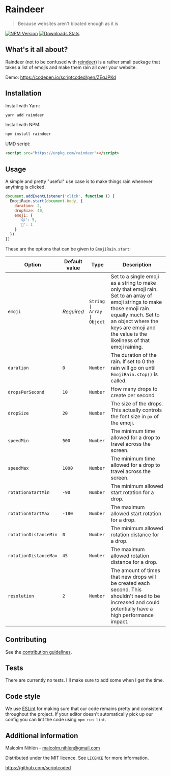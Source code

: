 # Raindeer
> Because websites aren't bloated enough as it is

[![NPM Version][npm-version-badge]][npm-url]
[![Downloads Stats][npm-downloads-badge]][npm-url]

## What's it all about?
Raindeer (not to be confused with
[reindeer](https://en.wikipedia.org/wiki/Reindeer)) is a rather small package
that takes a list of emojis and make them rain all over your website.

Demo: https://codepen.io/scriptcoded/pen/ZEqJPKd

## Installation

Install with Yarn:
```bash
yarn add raindeer
```
Install with NPM:
```bash
npm install raindeer
```
UMD script:
```html
<script src="https://unpkg.com/raindeer"></script>
```

## Usage

A simple and pretty "useful" use case is to make things rain whenever anything
is clicked.

```js
document.addEventListener('click', function () {
  EmojiRain.start(document.body, {
    duration: 2,
    dropSize: 40,
    emoji: {
      '😄': 5,
      '🍰': 1
    }
  })
})
```

These are the options that can be given to `EmojiRain.start`:

| Option | Default value | Type | Description |
| ------ | ------------- | ---- | ----------- |
| `emoji` | *Required* | `String \| Array \| Object` | Set to a single emoji as a string to make only that emoji rain. Set to an array of emoji strings to make those emoji rain equally much. Set to an object where the keys are emoji and the value is the likeliness of that emoji raining. |
| `duration` | `0` | `Number` | The duration of the rain. If set to 0 the rain will go on until `EmojiRain.stop()` is called. |
| `dropsPerSecond` | `10` | `Number` | How many drops to create per second |
| `dropSize` | `20` | `Number` | The size of the drops. This actually controls the font size in `px` of the emoji. |
| `speedMin` | `500` | `Number` | The minimum time allowed for a drop to travel across the screen. |
| `speedMax` | `1000` | `Number` | The minimum time allowed for a drop to travel across the screen. |
| `rotationStartMin` | `-90` | `Number` | The minimum allowed start rotation for a drop. |
| `rotationStartMax` | `-180` | `Number` | The maximum allowed start rotation for a drop. |
| `rotationDistanceMin` | `0` | `Number` | The minimum allowed rotation distance for a drop. |
| `rotationDistanceMax` | `45` | `Number` | The maximum allowed rotation distance for a drop. |
| `resolution` | `2` | `Number` | The amount of times that new drops will be created each second. This shouldn't need to be increased and could potentially have a high performance impact. |

## Contributing

See the [contribution guidelines](CONTRIBUTING.md).

## Tests

There are currently no tests. I'll make sure to add some when I get the time.

## Code style

We use [ESLint](https://eslint.org/) for making sure that our code remains pretty and consistent throughout the project. If your editor doesn't automatically pick up our config you can lint the code using `npm run lint`.

## Additional information

Malcolm Nihlén - malcolm.nihlen@gmail.com

Distributed under the MIT licence. See `LICENCE` for more information.

https://github.com/scriptcoded

[npm-version-badge]: https://img.shields.io/npm/v/raindeer.svg
[npm-downloads-badge]: https://img.shields.io/npm/dm/raindeer.svg
[npm-url]: https://npmjs.org/package/raindeer
